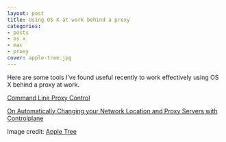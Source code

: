 ```yaml
---
layout: post
title: Using OS X at work behind a proxy
categories:
- posts
- os x
- mac
- proxy
cover: apple-tree.jpg
---
```


Here are some tools I’ve found useful recently to work effectively using OS X behind a proxy at work.

[Command Line Proxy Control](http://tomayko.com/writings/os-x-network-location-support-from-the-command-line)

[On Automatically Changing your Network Location and Proxy Servers with Controlplane](http://www.jumbodumbothoughts.com/2014/02/proxy-server-controlplane.html)

Image credit: [Apple Tree](http://www.flickr.com/photos/mattjiggins/3942903508/)
